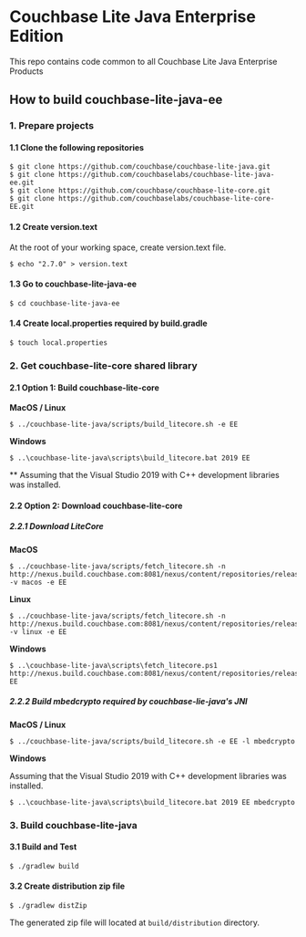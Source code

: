 
# Couchbase Lite Java Enterprise Edition

This repo contains code common to all Couchbase Lite Java Enterprise Products

## How to build couchbase-lite-java-ee

### 1. Prepare projects

#### 1.1 Clone the following repositories

```
$ git clone https://github.com/couchbase/couchbase-lite-java.git
$ git clone https://github.com/couchbaselabs/couchbase-lite-java-ee.git
$ git clone https://github.com/couchbase/couchbase-lite-core.git
$ git clone https://github.com/couchbaselabs/couchbase-lite-core-EE.git
```

#### 1.2 Create version.text

At the root of your working space, create version.text file.

```
$ echo "2.7.0" > version.text
```

#### 1.3 Go to couchbase-lite-java-ee

```
$ cd couchbase-lite-java-ee
```

#### 1.4 Create local.properties required by build.gradle

```
$ touch local.properties
```

### 2. Get couchbase-lite-core shared library


#### 2.1 Option 1: Build couchbase-lite-core

**MacOS / Linux**

```
$ ../couchbase-lite-java/scripts/build_litecore.sh -e EE 
```

**Windows**

```
$ ..\couchbase-lite-java\scripts\build_litecore.bat 2019 EE
```
** Assuming that the Visual Studio 2019 with C++ development libraries was installed.

#### 2.2 Option 2: Download couchbase-lite-core

##### 2.2.1 Download LiteCore

**MacOS**

```
$ ../couchbase-lite-java/scripts/fetch_litecore.sh -n http://nexus.build.couchbase.com:8081/nexus/content/repositories/releases/com/couchbase/litecore -v macos -e EE
```

**Linux**

```
$ ../couchbase-lite-java/scripts/fetch_litecore.sh -n http://nexus.build.couchbase.com:8081/nexus/content/repositories/releases/com/couchbase/litecore -v linux -e EE
```

**Windows**

```
$ ..\couchbase-lite-java\scripts\fetch_litecore.ps1 http://nexus.build.couchbase.com:8081/nexus/content/repositories/releases/com/couchbase/litecore EE
```

##### 2.2.2 Build mbedcrypto required by couchbase-lie-java's JNI

**MacOS / Linux**

```
$ ../couchbase-lite-java/scripts/build_litecore.sh -e EE -l mbedcrypto
```

**Windows**

Assuming that the Visual Studio 2019 with C++ development libraries was installed.

```
$ ..\couchbase-lite-java\scripts\build_litecore.bat 2019 EE mbedcrypto
```

### 3. Build couchbase-lite-java

#### 3.1 Build and Test

```
$ ./gradlew build 
```

#### 3.2 Create distribution zip file

```
$ ./gradlew distZip 
```

The generated zip file will located at `build/distribution` directory.
